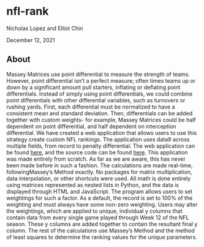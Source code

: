 # nfl-rank
Nicholas Lopez and Elliot Chin

December 12, 2021

## About
Massey Matrices use point differential to measure the strength of teams. However, point differential isn’t a perfect measure; often times teams up or down by a significant amount pull starters, inflating or deflating point differentials. Instead of simply using point differentials, we could combine point differentials with other differential variables, such as turnovers or rushing yards. First, each differential must be normalized to have a consistent mean and standard deviation. Then, differentials can be added together with custom weights- for example, Massey Matrices could be half dependent on point differential, and half dependent on interception differential. We have created a web application that allows users to use this strategy create custom NFL rankings. The application uses data9 across multiple fields, from record to penalty differential. The web application can be found [here](http://nflrank.herokuapp.com/), and the source code can be found [here](https://github.com/nrlopez03/nflrank). This application was made entirely from scratch. As far as we are aware, this has never been made before in such a fashion. The calculations are made real-time, followingMassey’s Method exactly. No packages for matrix multiplication, data interpolation, or other shortcuts were used. All math is done entirely using matrices represented as nested lists in Python, and the data is displayed through HTML and JavaScript. The program allows users to set weightings for such a factor. As a default, the record is set to 100% of the weighting and must always have some non-zero weighting. Users may alter the weightings, which are applied to unique, individual y columns that contain data from every single game played through Week 12 of the NFL season. These y columns are added together to contain the resultant final y column. The rest of the calculations use Massey’s Method and the method of least squares to determine the ranking values for the unique parameters.

